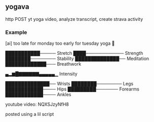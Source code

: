 ## yogava

http POST yt yoga video, analyze transcript, create strava activity

### Example

[ai] too late for monday too early for tuesday yoga 🧘

███████████───── Stretch
████──────────── Strength
████████──────── Stability
██████████████── Meditation
█████████████─── Breathwork

▄▂▆█▇▇▇▇▇▇▄▄▄▄▄▁ Intensity

██████████████── Wrists
████████──────── Legs
████████████──── Hips
█████████─────── Forearms
████████████──── Ankles

youtube video: NQXSJzyNfH8

posted using a lil script